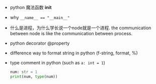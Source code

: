 
- python 魔法函数 __init__
- why `__name__ == "__main__"`
- 什么是进程，为什么学长说一个node就是一个进程. the communication between node is like the communication between process.
- python decorator @property
- difference way to format string in python (f-string, format, %)
- type comment in python (such as `a: int = 1`)
  
  ```python
  num: str = 1
  print(num, type(num))
  ```